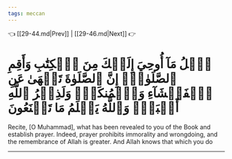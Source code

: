 ```yaml
---
tags: meccan
---
```


👈 [[29-44.md|Prev]] | [[29-46.md|Next]] 👉

# ٱتۡلُ مَآ أُوحِيَ إِلَيۡكَ مِنَ ٱلۡكِتَٰبِ وَأَقِمِ ٱلصَّلَوٰةَۖ إِنَّ ٱلصَّلَوٰةَ تَنۡهَىٰ عَنِ ٱلۡفَحۡشَآءِ وَٱلۡمُنكَرِۗ وَلَذِكۡرُ ٱللَّهِ أَكۡبَرُۗ وَٱللَّهُ يَعۡلَمُ مَا تَصۡنَعُونَ

Recite, [O Muhammad], what has been revealed to you of the Book and establish prayer. Indeed, prayer prohibits immorality and wrongdoing, and the remembrance of Allah is greater. And Allah knows that which you do

---

